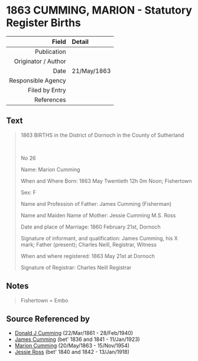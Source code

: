﻿---
layout: page
permalink: /sources/s71013758
---

# 1863 CUMMING, MARION - Statutory Register Births

Field | Detail
---:|:---
Publication | 
Originator / Author | 
Date | 21/May/1863
Responsible Agency | 
Filed by Entry | 
References | 

## Text

> 1863 BIRTHS in the District of Dornoch in the County of Sutherland
>
> <br/>
>
> No 26
>
> Name: Marion Cumming
>
> When and Where Born: 1863 May Twentieth 12h 0m Noon; Fishertown
>
> Sex: F
>
> Name and Profession of Father: James Cumming (Fisherman)
>
> Name and Maiden Name of Mother: Jessie Cumming M.S. Ross
>
> Date and place of Marriage: 1860 February 21st, Dornoch
>
> Signature of informant, and qualification: James Cumming, his X mark; Father (present); Charles Neill, Registrar, Witness
>
> When and where registered: 1863 May 21st at Dornoch
>
> Signature of Registrar: Charles Neill Registrar
>

## Notes

> Fishertown = Embo
>


## Source Referenced by

* [Donald J Cumming](../people/@20465544@-donald-j-cumming-b1861-3-22-d1940-2-28.md) (22/Mar/1861 - 28/Feb/1940)
* [James Cumming](../people/@66384942@-james-cumming-b1836~1841-d1923-1-11.md) (bet' 1836 and 1841 - 11/Jan/1923)
* [Marion Cumming](../people/@59851647@-marion-cumming-b1863-5-20-d1954-11-15.md) (20/May/1863 - 15/Nov/1954)
* [Jessie Ross](../people/@60546968@-jessie-ross-b1840~1842-d1918-1-13.md) (bet' 1840 and 1842 - 13/Jan/1918)

